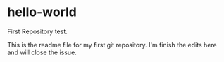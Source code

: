 # hello-world
First Repository test.

This is the readme file for my first git repository. I'm finish the edits here and will close the issue.
